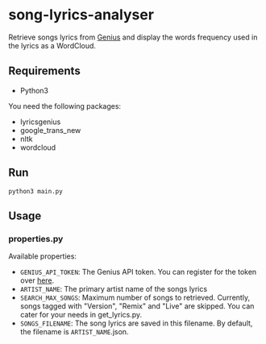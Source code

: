 # song-lyrics-analyser

Retrieve songs lyrics from [Genius](https://genius.com/) and display the words frequency used in the lyrics as a WordCloud.

## Requirements

- Python3

You need the following packages:

- lyricsgenius
- google_trans_new
- nltk
- wordcloud

## Run

```
python3 main.py
```

## Usage

### properties.py

Available properties:

- `GENIUS_API_TOKEN`: The Genius API token. You can register for the token over [here](https://docs.genius.com/#/getting-started-h1).
- `ARTIST_NAME`: The primary artist name of the songs lyrics
- `SEARCH_MAX_SONGS`: Maximum number of songs to retrieved. Currently, songs tagged with "Version", "Remix" and "Live" are skipped. You can cater for your needs in get_lyrics.py.
- `SONGS_FILENAME`: The song lyrics are saved in this filename. By default, the filename is `ARTIST_NAME`.json.
